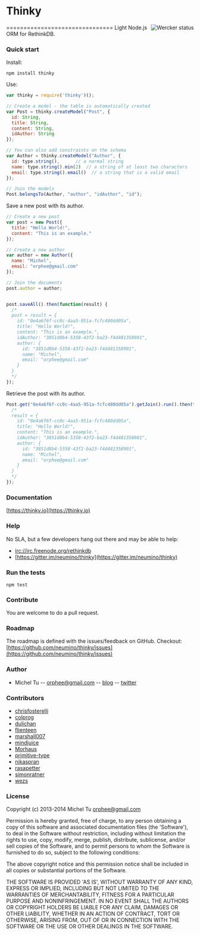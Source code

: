 # Thinky
===============================
<a href="https://app.wercker.com/project/bykey/e5ab679f3412f8f86ef6488b31004fed"><img alt="Wercker status" src="https://app.wercker.com/status/e5ab679f3412f8f86ef6488b31004fed/m/master" align="right"></a>
Light Node.js ORM for RethinkDB.  

### Quick start 

Install:

```
npm install thinky
```

Use:

```javascript
var thinky = require('thinky')();

// Create a model - the table is automatically created
var Post = thinky.createModel("Post", {
  id: String,
  title: String,
  content: String,
  idAuthor: String
}); 

// You can also add constraints on the schema
var Author = thinky.createModel("Author", {
  id: type.string(),      // a normal string
  name: type.string().min(2)  // a string of at least two characters
  email: type.string().email()  // a string that is a valid email
});

// Join the models
Post.belongsTo(Author, "author", "idAuthor", "id");
```

Save a new post with its author.

```js
// Create a new post
var post = new Post({
  title: "Hello World!",
  content: "This is an example."
});

// Create a new author
var author = new Author({
  name: "Michel",
  email: "orphee@gmail.com"
});

// Join the documents
post.author = author;


post.saveAll().then(function(result) {
  /*
  post = result = {
    id: "0e4a6f6f-cc0c-4aa5-951a-fcfc480dd05a",
    title: "Hello World!",
    content: "This is an example.",
    idAuthor: "3851d8b4-5358-43f2-ba23-f4d481358901",
    author: {
      id: "3851d8b4-5358-43f2-ba23-f4d481358901",
      name: "Michel",
      email: "orphee@gmail.com"
    }
  }
  */
});
```

Retrieve the post with its author.

```js
Post.get("0e4a6f6f-cc0c-4aa5-951a-fcfc480dd05a").getJoin().run().then(function(result) {
  /*
  result = {
    id: "0e4a6f6f-cc0c-4aa5-951a-fcfc480dd05a",
    title: "Hello World!",
    content: "This is an example.",
    idAuthor: "3851d8b4-5358-43f2-ba23-f4d481358901",
    author: {
      id: "3851d8b4-5358-43f2-ba23-f4d481358901",
      name: "Michel",
      email: "orphee@gmail.com"
    }
  }
  */
});
```



### Documentation

[https://thinky.io](https://thinky.io)

### Help

No SLA, but a few developers hang out there and may be able to help:

- [irc://irc.freenode.org/rethinkdb](irc://irc.freenode.org/rethinkdb)
- [https://gitter.im/neumino/thinky](https://gitter.im/neumino/thinky)

### Run the tests

```
npm test
```

### Contribute

You are welcome to do a pull request.


### Roadmap

The roadmap is defined with the issues/feedback on GitHub. Checkout:  
[https://github.com/neumino/thinky/issues](https://github.com/neumino/thinky/issues)


### Author
- Michel Tu -- orphee@gmail.com -- [blog](http://blog.justonepixel.com) -- [twitter](https://twitter.com/neumino)

### Contributors

- [chrisfosterelli](https://github.com/chrisfosterelli)
- [colprog](https://github.com/colprog)
- [dulichan](https://github.com/dulichan)
- [flienteen](https://github.com/flienteen)
- [marshall007](https://github.com/marshall007)
- [mindjuice](https://github.com/mindjuice)
- [Morhaus](https://github.com/Morhaus)
- [primitive-type](https://github.com/primitive-type)
- [nikaspran](https://github.com/nikaspran)
- [rasapetter](https://github.com/rasapetter)
- [simonratner](https://github.com/simonratner)
- [wezs](https://github.com/wezs)
 

### License
Copyright (c) 2013-2014 Michel Tu <orphee@gmail.com>

Permission is hereby granted, free of charge, to any person obtaining a copy of this
software and associated documentation files (the 'Software'), to deal in the Software
without restriction, including without limitation the rights to use, copy, modify, merge,
publish, distribute, sublicense, and/or sell copies of the Software, and to permit
persons to whom the Software is furnished to do so, subject to the following conditions:

The above copyright notice and this permission notice shall be included in all copies or
substantial portions of the Software.

THE SOFTWARE IS PROVIDED 'AS IS', WITHOUT WARRANTY OF ANY KIND, EXPRESS OR IMPLIED,
INCLUDING BUT NOT LIMITED TO THE WARRANTIES OF MERCHANTABILITY, FITNESS FOR A PARTICULAR
PURPOSE AND NONINFRINGEMENT. IN NO EVENT SHALL THE AUTHORS OR COPYRIGHT HOLDERS BE LIABLE
FOR ANY CLAIM, DAMAGES OR OTHER LIABILITY, WHETHER IN AN ACTION OF CONTRACT, TORT OR
OTHERWISE, ARISING FROM, OUT OF OR IN CONNECTION WITH THE SOFTWARE OR THE USE OR OTHER
DEALINGS IN THE SOFTWARE.
